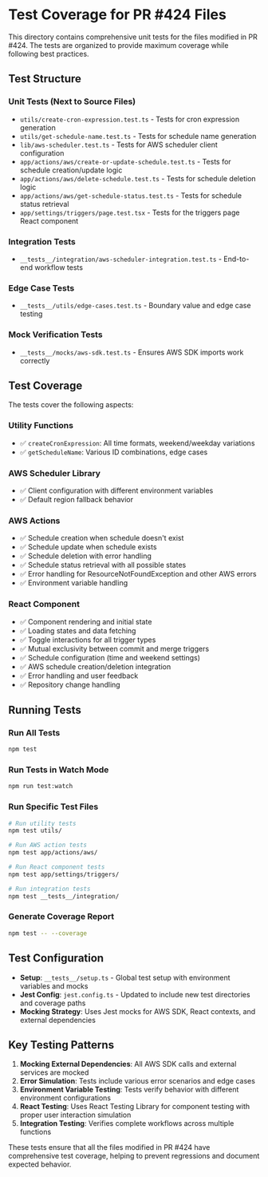 # Test Coverage for PR #424 Files

This directory contains comprehensive unit tests for the files modified in PR #424. The tests are organized to provide maximum coverage while following best practices.

## Test Structure

### Unit Tests (Next to Source Files)
- `utils/create-cron-expression.test.ts` - Tests for cron expression generation
- `utils/get-schedule-name.test.ts` - Tests for schedule name generation
- `lib/aws-scheduler.test.ts` - Tests for AWS scheduler client configuration
- `app/actions/aws/create-or-update-schedule.test.ts` - Tests for schedule creation/update logic
- `app/actions/aws/delete-schedule.test.ts` - Tests for schedule deletion logic
- `app/actions/aws/get-schedule-status.test.ts` - Tests for schedule status retrieval
- `app/settings/triggers/page.test.tsx` - Tests for the triggers page React component

### Integration Tests
- `__tests__/integration/aws-scheduler-integration.test.ts` - End-to-end workflow tests

### Edge Case Tests
- `__tests__/utils/edge-cases.test.ts` - Boundary value and edge case testing

### Mock Verification Tests
- `__tests__/mocks/aws-sdk.test.ts` - Ensures AWS SDK imports work correctly

## Test Coverage

The tests cover the following aspects:

### Utility Functions
- ✅ `createCronExpression`: All time formats, weekend/weekday variations
- ✅ `getScheduleName`: Various ID combinations, edge cases

### AWS Scheduler Library
- ✅ Client configuration with different environment variables
- ✅ Default region fallback behavior

### AWS Actions
- ✅ Schedule creation when schedule doesn't exist
- ✅ Schedule update when schedule exists
- ✅ Schedule deletion with error handling
- ✅ Schedule status retrieval with all possible states
- ✅ Error handling for ResourceNotFoundException and other AWS errors
- ✅ Environment variable handling

### React Component
- ✅ Component rendering and initial state
- ✅ Loading states and data fetching
- ✅ Toggle interactions for all trigger types
- ✅ Mutual exclusivity between commit and merge triggers
- ✅ Schedule configuration (time and weekend settings)
- ✅ AWS schedule creation/deletion integration
- ✅ Error handling and user feedback
- ✅ Repository change handling

## Running Tests

### Run All Tests
```bash
npm test
```

### Run Tests in Watch Mode
```bash
npm run test:watch
```

### Run Specific Test Files
```bash
# Run utility tests
npm test utils/

# Run AWS action tests
npm test app/actions/aws/

# Run React component tests
npm test app/settings/triggers/

# Run integration tests
npm test __tests__/integration/
```

### Generate Coverage Report
```bash
npm test -- --coverage
```

## Test Configuration

- **Setup**: `__tests__/setup.ts` - Global test setup with environment variables and mocks
- **Jest Config**: `jest.config.ts` - Updated to include new test directories and coverage paths
- **Mocking Strategy**: Uses Jest mocks for AWS SDK, React contexts, and external dependencies

## Key Testing Patterns

1. **Mocking External Dependencies**: All AWS SDK calls and external services are mocked
2. **Error Simulation**: Tests include various error scenarios and edge cases
3. **Environment Variable Testing**: Tests verify behavior with different environment configurations
4. **React Testing**: Uses React Testing Library for component testing with proper user interaction simulation
5. **Integration Testing**: Verifies complete workflows across multiple functions

These tests ensure that all the files modified in PR #424 have comprehensive test coverage, helping to prevent regressions and document expected behavior.